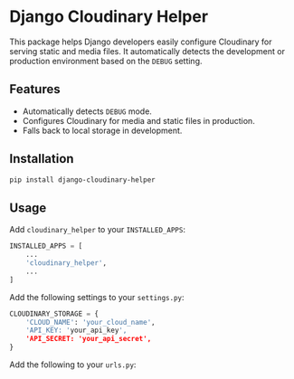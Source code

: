 # Django Cloudinary Helper

This package helps Django developers easily configure Cloudinary for serving static and media files. It automatically detects the development or production environment based on the `DEBUG` setting.

## Features

- Automatically detects `DEBUG` mode.
- Configures Cloudinary for media and static files in production.
- Falls back to local storage in development.

## Installation

```bash
pip install django-cloudinary-helper
```

## Usage

Add `cloudinary_helper` to your `INSTALLED_APPS`:

```python
INSTALLED_APPS = [
    ...
    'cloudinary_helper',
    ...
]
```

Add the following settings to your `settings.py`:

```python
CLOUDINARY_STORAGE = {
    'CLOUD_NAME': 'your_cloud_name',
    'API_KEY: 'your_api_key',
    'API_SECRET: 'your_api_secret',
}
```

Add the following to your `urls.py`:

